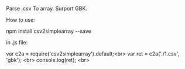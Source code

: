 Parse .csv To array. Surport GBK.

How to use:

npm install csv2simplearray --save

in .js file:

var c2a = require('csv2simplearray').default;\<br>
var ret = c2a('./1.csv', 'gbk'); \<br>
console.log(ret); \<br>


